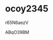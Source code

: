 # ocoy2345
































































r65N6aezV

























ABqO39BM
